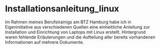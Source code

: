 # Installationsanleitung_linux
Im Rahmen meines Berufstrainigs am BTZ Hamburg habe ich in Eigeninitiative aus verschiedenen Quellen eine einheitliche Anleitung zur Installation und Einrichtung von Laptops mit Linux erstellt. Hintergrund waren fehlende Erläuterungen und die Aufteilung aller bereits vorhandenen Informationen auf mehrere Dokumente.
